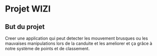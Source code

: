 # Projet WIZI 
## But du projet
Creer une application qui peut detecter les mouvement brusques ou les mauvaises manipulations lors de la canduite et les ameliorer et ça grâce à notre système de points et de classement.
